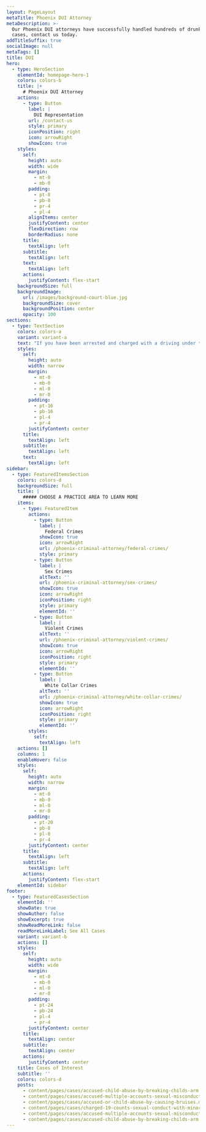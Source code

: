 ```yaml
---
layout: PageLayout
metaTitle: Phoenix DUI Attorney
metaDescription: >-
  Our Phoenix DUI attorneys have successfully handled hundreds of drunk driving
  cases, contact us today.
addTitleSuffix: true
socialImage: null
metaTags: []
title: DUI
hero:
  - type: HeroSection
    elementId: homepage-hero-1
    colors: colors-b
    title: |+
      # Phoenix DUI Attorney
    actions:
      - type: Button
        label: |
          DUI Representation
        url: /contact-us
        style: primary
        iconPosition: right
        icon: arrowRight
        showIcon: true
    styles:
      self:
        height: auto
        width: wide
        margin:
          - mt-0
          - mb-0
        padding:
          - pt-8
          - pb-8
          - pr-4
          - pl-4
        alignItems: center
        justifyContent: center
        flexDirection: row
        borderRadius: none
      title:
        textAlign: left
      subtitle:
        textAlign: left
      text:
        textAlign: left
      actions:
        justifyContent: flex-start
    backgroundSize: full
    backgroundImage:
      url: /images/background-court-blue.jpg
      backgroundSize: cover
      backgroundPosition: center
      opacity: 100
sections:
  - type: TextSection
    colors: colors-a
    variant: variant-a
    text: "If you have been arrested and charged with a driving under the influence (DUI) contact Blumberg & Associates quickly immediately. Our experienced Arizona DUI attorney can explain your rights and help you avoid the harshest penalties associated with a drunk driving conviction.\n\nAt Blumberg & Associates, our primary goal in every DUI case we handle is to protect our clients’ rights to own and operate a motor vehicle and to keep them out of jail. Our\_**Phoenix DUI attorneys**\_have successfully handled hundreds of drunk driving cases. Our first course of action in most of our DUI cases is to challenge the stop. Even if you are drunk you have a Fourth Amendment right that prevents unreasonable search and seizure. Therefore the arresting officer must have cause to stop your vehicle.\n\nOur DUI attorneys also work to ensure your rights are protected with respect to your driving privileges in the state of Arizona.\n\n## CONSEQUENCES OF AN ARIZONA DRUNK DRIVING CONVICTION\n\nIn recent years, fines and jail time have increased for people convicted of DUI. Even being charged with a driving under the influence can result in a suspension or restriction of your driving privilege. If you are arrested and have a blood alcohol concentration (BAC) of .08 or more, your driver’s license must be surrendered immediately. If you refuse to take a BAC test, your license will be suspended for twelve months. All of this occurs prior to a drunk driving conviction.\n\nIf you are convicted of an Arizona DUI and your blood alcohol concentration is .08 to .149 the consequences include:\n\n### First Offense\n\n*   Up to six months in jail\n\n*   A fine up to $2,500\n\n*   Court ordered substance abuse counseling\n\n*   Community Service\n\n*   10 days in jail (9 are eligible to be suspended)\n\n### Second Offense\n\n*   Up to six months in jail\n\n*   Drivers license Revocation\n\n*   A fine up to $2,500\n\n*   Court ordered substance abuse counseling\n\n*   Community Service\n\n*   Ignition Interlock Device\n\nIf you are convicted of a DUI in Arizona and your blood alcohol concentration is above .15, know as an Extreme DUI, the consequences include:\n\n### First Offense\n\n*   Up to six months in jail\n\n*   Minimum 30 days license suspension\n\n*   A fine up to $2,500\n\n*   A $250 assessment to the Driving Under the Influence Abatement Fund\n\n*   Court ordered substance abuse counseling\n\n*   Community Service\n\n*   Ignition Interlock Device\n\n### Second Offense\n\n*   Up to six months in jail\n\n*   Revocation of license\n\n*   A fine up to $2,500\n\n*   $250 assessment to the Driving Under the Influence Abatement Fund\n\n*   Court ordered substance abuse counseling\n\n*   Community Service\n\n*   Ignition Interlock Device\n\n## CONTACT OUR PHOENIX DUI DEFENSE ATTORNEYS\n\nOur Phoenix DUI defense attorneys regularly represent clients from throughout Maricopa County including the cities of Phoenix, Tempe, and Scottsdale who are charged with driving under the influence, extreme DUI, and aggravated driving under the influence. If you have been charged with a drunk driving offense, please contact Blumberg & Associates.\n"
    styles:
      self:
        height: auto
        width: narrow
        margin:
          - mt-0
          - mb-0
          - ml-0
          - mr-0
        padding:
          - pt-16
          - pb-16
          - pl-4
          - pr-4
        justifyContent: center
      title:
        textAlign: left
      subtitle:
        textAlign: left
      text:
        textAlign: left
sidebar:
  - type: FeaturedItemsSection
    colors: colors-d
    backgroundSize: full
    title: |
      ##### CHOOSE A PRACTICE AREA TO LEARN MORE
    items:
      - type: FeaturedItem
        actions:
          - type: Button
            label: |
              Federal Crimes
            showIcon: true
            icon: arrowRight
            url: /phoenix-criminal-attorney/federal-crimes/
            style: primary
          - type: Button
            label: |
              Sex Crimes
            altText: ''
            url: /phoenix-criminal-attorney/sex-crimes/
            showIcon: true
            icon: arrowRight
            iconPosition: right
            style: primary
            elementId: ''
          - type: Button
            label: |
              Violent Crimes
            altText: ''
            url: /phoenix-criminal-attorney/violent-crimes/
            showIcon: true
            icon: arrowRight
            iconPosition: right
            style: primary
            elementId: ''
          - type: Button
            label: |
              White Collar Crimes
            altText: ''
            url: /phoenix-criminal-attorney/white-collar-crimes/
            showIcon: true
            icon: arrowRight
            iconPosition: right
            style: primary
            elementId: ''
        styles:
          self:
            textAlign: left
    actions: []
    columns: 1
    enableHover: false
    styles:
      self:
        height: auto
        width: narrow
        margin:
          - mt-0
          - mb-0
          - ml-0
          - mr-0
        padding:
          - pt-20
          - pb-8
          - pl-8
          - pr-4
        justifyContent: center
      title:
        textAlign: left
      subtitle:
        textAlign: left
      actions:
        justifyContent: flex-start
    elementId: sidebar
footer:
  - type: FeaturedCasesSection
    elementId: ''
    showDate: true
    showAuthor: false
    showExcerpt: true
    showReadMoreLink: false
    readMoreLinkLabel: See All Cases
    variant: variant-b
    actions: []
    styles:
      self:
        height: auto
        width: wide
        margin:
          - mt-0
          - mb-0
          - ml-0
          - mr-0
        padding:
          - pt-24
          - pb-24
          - pl-4
          - pr-4
        justifyContent: center
      title:
        textAlign: center
      subtitle:
        textAlign: center
      actions:
        justifyContent: center
    title: Cases of Interest
    subtitle: ''
    colors: colors-d
    posts:
      - content/pages/cases/accused-child-abuse-by-breaking-childs-arm.md
      - content/pages/cases/accused-multiple-accounts-sexual-misconduct.md
      - content/pages/cases/accused-or-child-abuse-by-causing-bruises.md
      - content/pages/cases/charged-19-counts-sexual-conduct-with-minor.md
      - content/pages/cases/accused-multiple-accounts-sexual-misconduct.md
      - content/pages/cases/accused-child-abuse-by-breaking-childs-arm.md
---
```

